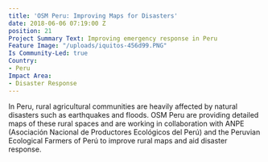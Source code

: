 ```yaml
---
title: 'OSM Peru: Improving Maps for Disasters'
date: 2018-06-06 07:19:00 Z
position: 21
Project Summary Text: Improving emergency response in Peru
Feature Image: "/uploads/iquitos-456d99.PNG"
Is Community-Led: true
Country:
- Peru
Impact Area:
- Disaster Response
---
```


In Peru, rural agricultural communities are heavily affected by natural disasters such as earthquakes and floods. OSM Peru are  providing detailed maps of these rural spaces and are working in collaboration with ANPE (Asociación Nacional de Productores Ecológicos del Perú) and the Peruvian Ecological Farmers of Perú to improve rural maps and aid disaster response. 